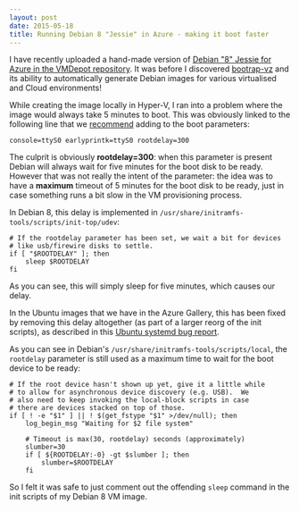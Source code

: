 ```yaml
---
layout: post
date: 2015-05-18
title: Running Debian 8 "Jessie" in Azure - making it boot faster
---
```


I have recently uploaded a hand-made version of [Debian "8" Jessie for Azure in the VMDepot repository](https://vmdepot.msopentech.com/Vhd/Show?vhdId=52539). It was before I discovered [bootrap-vz](https://github.com/andsens/bootstrap-vz) and its ability to automatically generate Debian images for various virtualised and Cloud environments!

While creating the image locally in Hyper-V, I ran into a problem where the image would always take 5 minutes to boot. This was obviously linked to the following line that we [recommend](http://azure.microsoft.com/en-us/documentation/articles/virtual-machines-linux-create-upload-vhd-generic/) adding to the boot parameters:

~~~
console=ttyS0 earlyprintk=ttyS0 rootdelay=300
~~~

The culprit is obviously **rootdelay=300**: when this parameter is present Debian will always wait for five minutes for the boot disk to be ready. However that was not really the intent of the parameter: the idea was to have a **maximum** timeout of 5 minutes for the boot disk to be ready, just in case something runs a bit slow in the VM provisioning process.

In Debian 8, this delay is implemented in `/usr/share/initramfs-tools/scripts/init-top/udev`:

~~~
# If the rootdelay parameter has been set, we wait a bit for devices
# like usb/firewire disks to settle.
if [ "$ROOTDELAY" ]; then
	sleep $ROOTDELAY
fi
~~~

As you can see, this will simply sleep for five minutes, which causes our delay.

In the Ubuntu images that we have in the Azure Gallery, this has been fixed by removing this delay altogether (as part of a larger reorg of the init scripts), as described in this [Ubuntu systemd bug report](https://bugs.launchpad.net/ubuntu/+source/systemd/+bug/1202700). 

As you can see in Debian's `/usr/share/initramfs-tools/scripts/local`, the `rootdelay` parameter is still used as a maximum time to wait for the boot device to be ready:

~~~
# If the root device hasn't shown up yet, give it a little while
# to allow for asynchronous device discovery (e.g. USB).  We
# also need to keep invoking the local-block scripts in case
# there are devices stacked on top of those.
if [ ! -e "$1" ] || ! $(get_fstype "$1" >/dev/null); then
	log_begin_msg "Waiting for $2 file system"
	
	# Timeout is max(30, rootdelay) seconds (approximately)
	slumber=30
	if [ ${ROOTDELAY:-0} -gt $slumber ]; then
		slumber=$ROOTDELAY
	fi
~~~

So I felt it was safe to just comment out the offending `sleep` command in the init scripts of my Debian 8 VM image.
